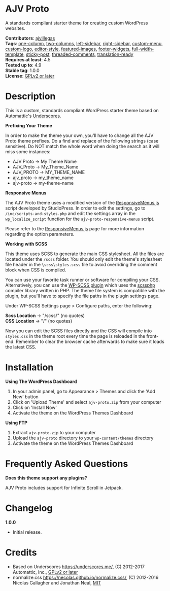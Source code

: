 # AJV Proto

A standards compliant starter theme for creating custom WordPress websites.

**Contributors**: [ajvillegas](http://profiles.wordpress.org/ajvillegas)  
**Tags**: [one-column](http://wordpress.org/themes/tags/one-column), [two-columns](http://wordpress.org/themes/tags/two-columns), [left-sidebar](http://wordpress.org/themes/tags/left-sidebar), [right-sidebar](http://wordpress.org/themes/tags/right-sidebar), [custom-menu](http://wordpress.org/themes/tags/custom-menu), [custom-logo](http://wordpress.org/themes/tags/custom-logo), [editor-style](http://wordpress.org/themes/tags/editor-style), [featured-images](http://wordpress.org/themes/tags/featured-images), [footer-widgets](http://wordpress.org/themes/tags/footer-widgets), [full-width-template](http://wordpress.org/themes/tags/full-width-template), [sticky-post](http://wordpress.org/themes/tags/sticky-post), [threaded-comments](http://wordpress.org/themes/tags/threaded-comments), [translation-ready](http://wordpress.org/themes/tags/translation-ready)  
**Requires at least**: 4.5  
**Tested up to**: 4.9  
**Stable tag**: 1.0.0  
**License**: [GPLv2 or later](http://www.gnu.org/licenses/gpl-2.0.html)

# Description

This is a custom, standards compliant WordPress starter theme based on Automattic's [Underscores](https://github.com/Automattic/_s).

**Prefixing Your Theme**

In order to make the theme your own, you'll have to change all the AJV Proto theme prefixes. Do a find and replace of the following strings (case sensitive). Do NOT match the whole word when doing the search as it will miss some instances:

* AJV Proto -> My Theme Name
* AJV_Proto -> My_Theme_Name
* AJV_PROTO -> MY_THEME_NAME
* ajv_proto -> my_theme_name
* ajv-proto -> my-theme-name

**Responsive Menus**

The AJV Proto theme uses a modified version of the [ResponsiveMenus.js](https://github.com/copyblogger/responsive-menus) script developed by StudioPress. In order to edit the settings, go to `/inc/scripts-and-styles.php` and edit the settings array in the `wp_localize_script` function for the `ajv-proto-responsive-menus` script.

Please refer to the [ResponsiveMenus.js](https://github.com/copyblogger/responsive-menus) page for more information regarding the option parameters.

**Working with SCSS**

This theme uses SCSS to generate the main CSS stylesheet. All the files are located under the `/scss` folder. You should only edit the theme's stylesheet file header in the `\scss\styles.scss` file to avoid overriding the comment block when CSS is compiled.

You can use your favorite task runner or software for compiling your CSS. Alternatively, you can use the [WP-SCSS plugin](https://wordpress.org/plugins/wp-scss/) which uses the [scssphp](https://github.com/leafo/scssphp) compiler library written in PHP. The theme file system is compatible with the plugin, but you'll have to specify the file paths in the plugin settings page.

Under WP-SCSS Settings page > Configure paths, enter the following:

**Scss Location** -> "/scss/" (no quotes)  
**CSS Location**  -> "/" (no quotes)

Now you can edit the SCSS files directly and the CSS will compile into `styles.css` in the theme root every time the page is reloaded in the front-end. Remember to clear the browser cache afterwards to make sure it loads the latest CSS.

# Installation

**Using The WordPress Dashboard**

1. In your admin panel, go to Appearance > Themes and click the 'Add New' button
2. Click on 'Upload Theme' and select `ajv-proto.zip` from your computer
3. Click on 'Install Now'
4. Activate the theme on the WordPress Themes Dashboard

**Using FTP**

1. Extract `ajv-proto.zip` to your computer
2. Upload the `ajv-proto` directory to your `wp-content/themes` directory
3. Activate the theme on the WordPress Themes Dashboard

# Frequently Asked Questions

**Does this theme support any plugins?**

AJV Proto includes support for Infinite Scroll in Jetpack.

# Changelog

**1.0.0**
* Initial release.

# Credits

* Based on Underscores https://underscores.me/, (C) 2012-2017 Automattic, Inc., [GPLv2 or later](https://www.gnu.org/licenses/gpl-2.0.html)
* normalize.css https://necolas.github.io/normalize.css/, (C) 2012-2016 Nicolas Gallagher and Jonathan Neal, [MIT](https://opensource.org/licenses/MIT)
